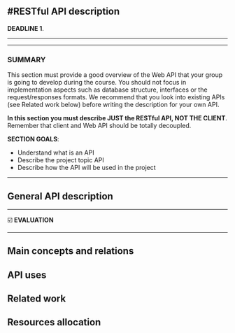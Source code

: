 #RESTful API description
---

**DEADLINE 1**.

---
---

### SUMMARY

This section must provide a good overview of the Web API that your group is going to develop during the course. You should not focus in implementation aspects such as database structure,  interfaces or the request/responses formats. We recommend that you look into existing APIs (see Related work below) before writing the description for your own API.

**In this section you must describe JUST the RESTful API, NOT THE CLIENT**. Remember that client and Web API should be totally decoupled.

**SECTION GOALS**:

* Understand what is an API
* Describe the project topic API
* Describe how the API will be used in the project

---
## General API description


---

:ballot_box_with_check: **EVALUATION**

---
## Main concepts and relations
## API uses
## Related work
## Resources allocation